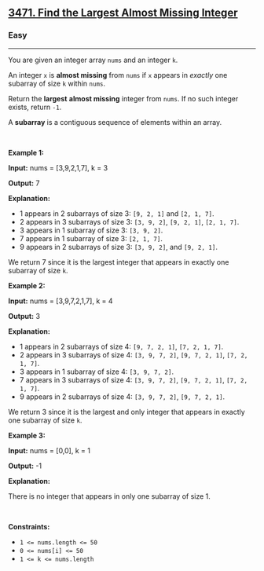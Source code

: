 <h2><a href="https://leetcode.com/problems/find-the-largest-almost-missing-integer/">3471. Find the Largest Almost Missing Integer</a></h2><h3>Easy</h3><hr><p>You are given an integer array <code>nums</code> and an integer <code>k</code>.</p>

<p>An integer <code>x</code> is <strong>almost missing</strong> from <code>nums</code> if <code>x</code> appears in <em>exactly</em> one subarray of size <code>k</code> within <code>nums</code>.</p>

<p>Return the <b>largest</b> <strong>almost missing</strong> integer from <code>nums</code>. If no such integer exists, return <code>-1</code>.</p>
A <strong>subarray</strong> is a contiguous sequence of elements within an array.
<p>&nbsp;</p>
<p><strong class="example">Example 1:</strong></p>

<div class="example-block">
<p><strong>Input:</strong> <span class="example-io">nums = [3,9,2,1,7], k = 3</span></p>

<p><strong>Output:</strong> <span class="example-io">7</span></p>

<p><strong>Explanation:</strong></p>

<ul>
	<li>1 appears in 2 subarrays of size 3: <code>[9, 2, 1]</code> and <code>[2, 1, 7]</code>.</li>
	<li>2 appears in 3 subarrays of size 3: <code>[3, 9, 2]</code>, <code>[9, 2, 1]</code>, <code>[2, 1, 7]</code>.</li>
	<li index="2">3 appears in 1 subarray of size 3: <code>[3, 9, 2]</code>.</li>
	<li index="3">7 appears in 1 subarray of size 3: <code>[2, 1, 7]</code>.</li>
	<li index="4">9 appears in 2 subarrays of size 3: <code>[3, 9, 2]</code>, and <code>[9, 2, 1]</code>.</li>
</ul>

<p>We return 7 since it is the largest integer that appears in exactly one subarray of size <code>k</code>.</p>
</div>

<p><strong class="example">Example 2:</strong></p>

<div class="example-block">
<p><strong>Input:</strong> <span class="example-io">nums = [3,9,7,2,1,7], k = 4</span></p>

<p><strong>Output:</strong> <span class="example-io">3</span></p>

<p><strong>Explanation:</strong></p>

<ul>
	<li>1 appears in 2 subarrays of size 4: <code>[9, 7, 2, 1]</code>, <code>[7, 2, 1, 7]</code>.</li>
	<li>2 appears in 3 subarrays of size 4: <code>[3, 9, 7, 2]</code>, <code>[9, 7, 2, 1]</code>, <code>[7, 2, 1, 7]</code>.</li>
	<li>3 appears in 1 subarray of size 4: <code>[3, 9, 7, 2]</code>.</li>
	<li>7 appears in 3 subarrays of size 4: <code>[3, 9, 7, 2]</code>, <code>[9, 7, 2, 1]</code>, <code>[7, 2, 1, 7]</code>.</li>
	<li>9 appears in 2 subarrays of size 4: <code>[3, 9, 7, 2]</code>, <code>[9, 7, 2, 1]</code>.</li>
</ul>

<p>We return 3 since it is the largest and only integer that appears in exactly one subarray of size <code>k</code>.</p>
</div>

<p><strong class="example">Example 3:</strong></p>

<div class="example-block">
<p><strong>Input:</strong> <span class="example-io">nums = [0,0], k = 1</span></p>

<p><strong>Output:</strong> <span class="example-io">-1</span></p>

<p><strong>Explanation:</strong></p>

<p>There is no integer that appears in only one subarray of size 1.</p>
</div>

<p>&nbsp;</p>
<p><strong>Constraints:</strong></p>

<ul>
	<li><code>1 &lt;= nums.length &lt;= 50</code></li>
	<li><code>0 &lt;= nums[i] &lt;= 50</code></li>
	<li><code>1 &lt;= k &lt;= nums.length</code></li>
</ul>
